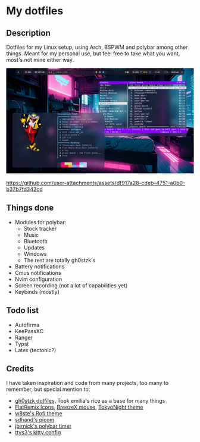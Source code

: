 # My dotfiles

## Description

Dotfiles for my Linux setup, using Arch, BSPWM and polybar among other things.
Meant for my personal use, but feel free to take what you want, most's not mine
either way.

![Desktop](./media/desktop_windows.png) 

https://github.com/user-attachments/assets/df917a28-cdeb-4751-a0b0-b37b7fd342cd



## Things done

- Modules for polybar:
    - Stock tracker
    - Music
    - Bluetooth
    - Updates
    - Windows
    - The rest are totally gh0stzk's
- Battery notifications
- Cmus notifications
- Nvim configuration
- Screen recording (not a lot of capabilities yet)
- Keybinds (mostly)

## Todo list

- Autofirma
- KeePassXC
- Ranger
- Typst
- Latex (tectonic?)

## Credits

I have taken inspiration and code from many projects, too many to remember, but special mention to:
- [gh0stzk dotfiles](https://github.com/gh0stzk/dotfiles). Took emilia's rice as a base for many things
- [FlatRemix Icons](https://github.com/daniruiz/flat-remix), [BreezeX mouse](https://www.pling.com/p/1538515/), [TokyoNight theme](https://gist.github.com/CondensedMilk7/d1f10cd18e4583168c720d378b619d19)
- [w8ste's Rofi theme](https://github.com/w8ste/Tokyonight-rofi-theme)
- [sdhand's picom](https://github.com/sdhand/picom)
- [jbirnick's polybar timer](https://github.com/jbirnick/polybar-timer)
- [ttys3's kitty config](https://github.com/ttys3/my-kitty-config)
